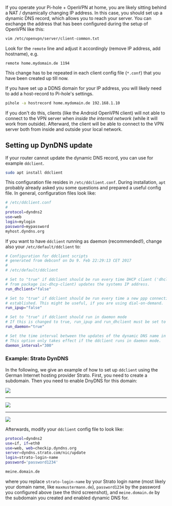 If you operate your Pi-hole + OpenVPN at home, you are likely sitting behind a NAT / dynamically changing IP address. In this case, you should set up a dynamic DNS record, which allows you to reach your server. You can exchange the address that has been configured during the setup of OpenVPN like this:

```bash
vim /etc/openvpn/server/client-common.txt
```

Look for the `remote` line and adjust it accordingly (remove IP address, add hostname), e.g.

```text
remote home.mydomain.de 1194
```

This change has to be repeated in each client config file (`*.conf`) that you have been created up till now.

If you have set up a DDNS domain for your IP address, you will likely need to add a host-record to Pi-hole's settings.

```bash
pihole -a hostrecord home.mydomain.de 192.168.1.10
```

If you don't do this, clients (like the Android OpenVPN client) will not able to connect to the VPN server when *inside the internal network* (while it will work from outside). Afterward, the client will be able to connect to the VPN server both from inside and outside your local network.

## Setting up DynDNS update

If your router cannot update the dynamic DNS record, you can use for example `ddclient`.

```bash
sudo apt install ddclient
```

This configuration file resides in `/etc/ddclient.conf`. During installation, `apt` probably already asked you some questions and prepared a useful config file. In general, configuration files look like:

```bash
# /etc/ddclient.conf
#
protocol=dyndns2
use=web
login=mylogin
password=mypassword
myhost.dyndns.org
```

If you want to have `ddclient` running as daemon (recommended!), change also your `/etc/default/ddclient` to:

```bash
# Configuration for ddclient scripts
# generated from debconf on Do 9. Feb 22:29:13 CET 2017
#
# /etc/default/ddclient

# Set to "true" if ddclient should be run every time DHCP client ('dhclient'
# from package isc-dhcp-client) updates the systems IP address.
run_dhclient="false"

# Set to "true" if ddclient should be run every time a new ppp connection is
# established. This might be useful, if you are using dial-on-demand.
run_ipup="false"

# Set to "true" if ddclient should run in daemon mode
# If this is changed to true, run_ipup and run_dhclient must be set to false.
run_daemon="true"

# Set the time interval between the updates of the dynamic DNS name in seconds.
# This option only takes effect if the ddclient runs in daemon mode.
daemon_interval="300"
```

### Example: Strato DynDNS

In the following, we give an example of how to set up `ddclient` using the German Internet hosting provider Strato. First, you need to create a subdomain. Then you need to enable DnyDNS for this domain:

![](/assets/img/guides/vpn/Strato-DynDNS-Domain.png)

---

![](/assets/img/guides/vpn/Strato-DynDNS-Enable.png)

---

![](/assets/img/guides/vpn/Strato-DynDNS-Password.png)

Afterwards, modify your `ddclient` config file to look like:

```bash
protocol=dyndns2
use=if, if=eth0
use=web, web=checkip.dyndns.org
server=dyndns.strato.com/nic/update
login=strato-login-name
password='password1234'

meine.domain.de
```

where you replace `strato-login-name` by your Strato login name (most likely your domain name, like `maxmustermann.de`), `password1234` by the password you configured above (see the third screenshot), and `meine.domain.de` by the subdomain you created and enabled dynamic DNS for.
